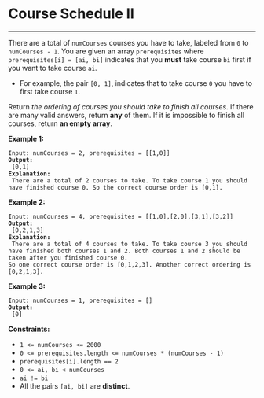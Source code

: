# Course Schedule II

***

There are a total of `numCourses` courses you have to take, labeled from `0` to `numCourses - 1`. You are given an array `prerequisites` where `prerequisites[i] = [ai, bi]` indicates that you **must** take course `bi` first if you want to take course `ai`.

* For example, the pair `[0, 1]`, indicates that to take course `0` you have to first take course `1`.

Return _the ordering of courses you should take to finish all courses_. If there are many valid answers, return **any** of them. If it is impossible to finish all courses, return **an empty array**.

&#x20;

**Example 1:**

<pre><code>Input: numCourses = 2, prerequisites = [[1,0]]
<strong>Output:
</strong> [0,1]
<strong>Explanation:
</strong> There are a total of 2 courses to take. To take course 1 you should have finished course 0. So the correct course order is [0,1].</code></pre>

**Example 2:**

<pre><code>Input: numCourses = 4, prerequisites = [[1,0],[2,0],[3,1],[3,2]]
<strong>Output:
</strong> [0,2,1,3]
<strong>Explanation:
</strong> There are a total of 4 courses to take. To take course 3 you should have finished both courses 1 and 2. Both courses 1 and 2 should be taken after you finished course 0.
So one correct course order is [0,1,2,3]. Another correct ordering is [0,2,1,3].</code></pre>

**Example 3:**

<pre><code>Input: numCourses = 1, prerequisites = []
<strong>Output:
</strong> [0]</code></pre>

&#x20;

**Constraints:**

* `1 <= numCourses <= 2000`
* `0 <= prerequisites.length <= numCourses * (numCourses - 1)`
* `prerequisites[i].length == 2`
* `0 <= ai, bi < numCourses`
* `ai != bi`
* All the pairs `[ai, bi]` are **distinct**.
